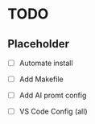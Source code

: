 # TODO

## Placeholder
- [ ] Automate install
- [ ] Add Makefile
- [ ] Add AI promt config
- [ ] VS Code Config (all)

